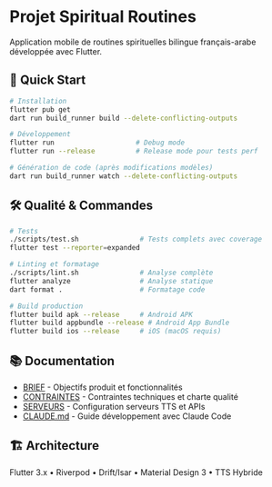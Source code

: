 # Projet Spiritual Routines

Application mobile de routines spirituelles bilingue français-arabe développée avec Flutter.

## 🚀 Quick Start

```bash
# Installation
flutter pub get
dart run build_runner build --delete-conflicting-outputs

# Développement
flutter run                    # Debug mode
flutter run --release          # Release mode pour tests perf

# Génération de code (après modifications modèles)
dart run build_runner watch --delete-conflicting-outputs
```

## 🛠 Qualité & Commandes

```bash
# Tests
./scripts/test.sh               # Tests complets avec coverage
flutter test --reporter=expanded

# Linting et formatage
./scripts/lint.sh               # Analyse complète
flutter analyze                 # Analyse statique
dart format .                   # Formatage code

# Build production
flutter build apk --release     # Android APK
flutter build appbundle --release # Android App Bundle  
flutter build ios --release     # iOS (macOS requis)
```

## 📚 Documentation

- [BRIEF](docs/BRIEF.md) - Objectifs produit et fonctionnalités
- [CONTRAINTES](docs/CONTRAINTES.md) - Contraintes techniques et charte qualité
- [SERVEURS](docs/SERVEURS.md) - Configuration serveurs TTS et APIs
- [CLAUDE.md](CLAUDE.md) - Guide développement avec Claude Code

## 🏗 Architecture

Flutter 3.x • Riverpod • Drift/Isar • Material Design 3 • TTS Hybride
